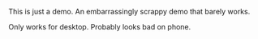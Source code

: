 This is just a demo. An embarrassingly scrappy demo that barely works.

Only works for desktop. Probably looks bad on phone.
